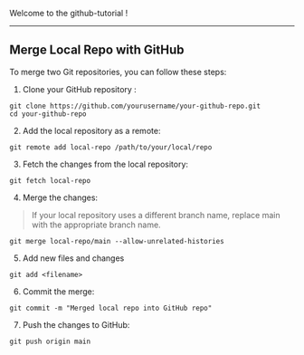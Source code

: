Welcome to the github-tutorial !


***
## Merge Local Repo with GitHub

To merge two Git repositories, you can follow these steps:

1. Clone your GitHub repository :

```
git clone https://github.com/yourusername/your-github-repo.git
cd your-github-repo
```

2. Add the local repository as a remote:

```
git remote add local-repo /path/to/your/local/repo
```
3. Fetch the changes from the local repository:
```
git fetch local-repo
```
4. Merge the changes:
> If your local repository uses a different branch name, replace main with the appropriate branch name.
```
git merge local-repo/main --allow-unrelated-histories
```
5. Add new files and changes
```
git add <filename>
```
6. Commit the merge:
```
git commit -m "Merged local repo into GitHub repo"
```
7. Push the changes to GitHub:
```
git push origin main
```
